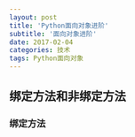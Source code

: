 ```yaml
---
layout: post
title: 'Python面向对象进阶'
subtitle: '面向对象进阶'
date: 2017-02-04
categories: 技术
tags: Python面向对象
---
```


## 绑定方法和非绑定方法

### 绑定方法

